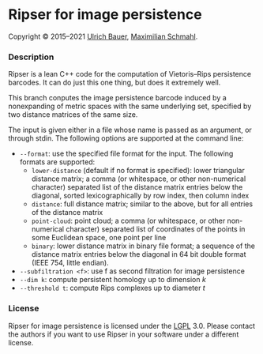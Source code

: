 # Ripser for image persistence

Copyright © 2015–2021 [Ulrich Bauer], [Maximilian Schmahl].


### Description

Ripser is a lean C++ code for the computation of Vietoris–Rips persistence barcodes. It can do just this one thing, but does it extremely well.

This branch conputes the image persistence barcode induced by a nonexpanding of metric spaces with the same underlying set, specified by two distance matrices of the same size.

The input is given either in a file whose name is passed as an argument, or through stdin. The following options are supported at the command line:

  - `--format`: use the specified file format for the input.  The following formats are supported:
    - `lower-distance` (default if no format is specified): lower triangular distance matrix; a comma (or whitespace, or other non-numerical character) separated list of the distance matrix entries below the diagonal, sorted lexicographically by row index, then column index
    - `distance`: full distance matrix; similar to the above, but for all entries of the distance matrix
    - `point-cloud`: point cloud; a comma (or whitespace, or other non-numerical character)  separated list of coordinates of the points in some Euclidean space, one point per line
    - `binary`: lower distance matrix in binary file format; a sequence of the distance matrix entries below the diagonal in 64 bit double format (IEEE 754, little endian).
  - `--subfiltration <f>`: use f as second filtration for image persistence
  - `--dim k`: compute persistent homology up to dimension *k*
  - `--threshold t`: compute Rips complexes up to diameter *t*





### License

Ripser for image persistence is licensed under the [LGPL] 3.0. Please contact the authors if you want to use Ripser in your software under a different license. 

[Ulrich Bauer]: <http://ulrich-bauer.org>
[Maximilian Schmahl]: <mailto:maximilian.schmahl@web.de>
[live.ripser.org]: <http://live.ripser.org>
[PNaCl]: <https://www.chromium.org/nativeclient/pnacl/>
[Emscripten]: <http://emscripten.org>
[latest-release]: <https://github.com/Ripser/ripser/releases/latest>
[Dionysus]: <http://www.mrzv.org/software/dionysus/>
[DIPHA]: <http://git.io/dipha>
[PHAT]: <http://git.io/dipha>
[Perseus]: <http://www.sas.upenn.edu/~vnanda/perseus/>
[GUDHI]: <http://gudhi.gforge.inria.fr>
[sparsehash]: <https://github.com/sparsehash/sparsehash>
[LGPL]: <https://www.gnu.org/licenses/lgpl>